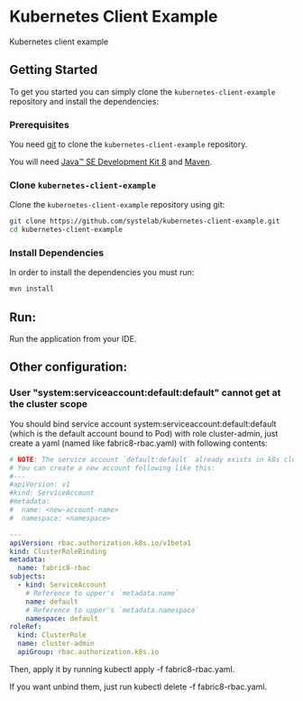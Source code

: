 # Kubernetes Client Example

Kubernetes client example

## Getting Started

To get you started you can simply clone the `kubernetes-client-example` repository and install the dependencies:

### Prerequisites

You need [git][git] to clone the `kubernetes-client-example` repository.

You will need [Java™ SE Development Kit 8][jdk-download] and [Maven][maven].

### Clone `kubernetes-client-example`

Clone the `kubernetes-client-example` repository using git:

```bash
git clone https://github.com/systelab/kubernetes-client-example.git
cd kubernetes-client-example
```

### Install Dependencies

In order to install the dependencies you must run:

```bash
mvn install
```


## Run:

Run the application from your IDE.


## Other configuration:

### User "system:serviceaccount:default:default" cannot get at the cluster scope

You should bind service account system:serviceaccount:default:default (which is the default account bound to Pod) with role cluster-admin, just create a yaml (named like fabric8-rbac.yaml) with following contents:

``` yaml
# NOTE: The service account `default:default` already exists in k8s cluster.
# You can create a new account following like this:
#---
#apiVersion: v1
#kind: ServiceAccount
#metadata:
#  name: <new-account-name>
#  namespace: <namespace>

---
apiVersion: rbac.authorization.k8s.io/v1beta1
kind: ClusterRoleBinding
metadata:
  name: fabric8-rbac
subjects:
  - kind: ServiceAccount
    # Reference to upper's `metadata.name`
    name: default
    # Reference to upper's `metadata.namespace`
    namespace: default
roleRef:
  kind: ClusterRole
  name: cluster-admin
  apiGroup: rbac.authorization.k8s.io
```
Then, apply it by running kubectl apply -f fabric8-rbac.yaml.

If you want unbind them, just run kubectl delete -f fabric8-rbac.yaml.


[git]: https://git-scm.com/
[maven]: https://maven.apache.org/download.cgi
[jdk-download]: http://www.oracle.com/technetwork/java/javase/downloads